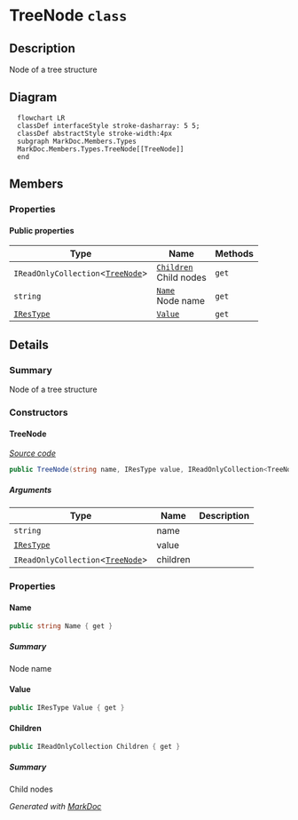 # TreeNode `class`

## Description
Node of a tree structure

## Diagram
```mermaid
  flowchart LR
  classDef interfaceStyle stroke-dasharray: 5 5;
  classDef abstractStyle stroke-width:4px
  subgraph MarkDoc.Members.Types
  MarkDoc.Members.Types.TreeNode[[TreeNode]]
  end
```

## Members
### Properties
#### Public  properties
| Type | Name | Methods |
| --- | --- | --- |
| `IReadOnlyCollection`&lt;[`TreeNode`](markdoc/members/types/TreeNode.md)&gt; | [`Children`](markdoc/members/types/TreeNode.md#children)<br>Child nodes | `get` |
| `string` | [`Name`](markdoc/members/types/TreeNode.md#name)<br>Node name | `get` |
| [`IResType`](../resolvedtypes/IResType.md) | [`Value`](markdoc/members/types/TreeNode.md#value) | `get` |

## Details
### Summary
Node of a tree structure

### Constructors
#### TreeNode
[*Source code*](https://github.com///blob//src/Libraries/Core/MarkDoc.Members/Types/TreeNode.cs#L26)
```csharp
public TreeNode(string name, IResType value, IReadOnlyCollection<TreeNode> children)
```
##### Arguments
| Type | Name | Description |
| --- | --- | --- |
| `string` | name |   |
| [`IResType`](../resolvedtypes/IResType.md) | value |   |
| `IReadOnlyCollection`&lt;[`TreeNode`](markdoc/members/types/TreeNode.md)&gt; | children |   |

### Properties
#### Name
```csharp
public string Name { get }
```
##### Summary
Node name

#### Value
```csharp
public IResType Value { get }
```

#### Children
```csharp
public IReadOnlyCollection Children { get }
```
##### Summary
Child nodes

*Generated with* [*MarkDoc*](https://github.com/hailstorm75/MarkDoc.Core)
